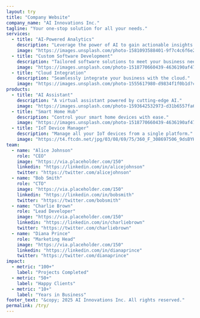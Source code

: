 ```yaml
---
layout: try
title: "Company Website"
company_name: "AI Innovations Inc."
tagline: "Your one-stop solution for all your needs."
services:
  - title: "AI-Powered Analytics"
    description: "Leverage the power of AI to gain actionable insights."
    image: "https://images.unsplash.com/photo-1581093588401-9f7c4c6f6e2b?crop=entropy&cs=tinysrgb&fit=max&fm=jpg&q=80&w=400"
  - title: "Custom Software Development"
    description: "Tailored software solutions to meet your business needs."
    image: "https://images.unsplash.com/photo-1518770660439-4636190af475?crop=entropy&cs=tinysrgb&fit=max&fm=jpg&q=80&w=400"
  - title: "Cloud Integration"
    description: "Seamlessly integrate your business with the cloud."
    image: "https://images.unsplash.com/photo-1555617980-d9834f1f0b1d?crop=entropy&cs=tinysrgb&fit=max&fm=jpg&q=80&w=400"
products:
  - title: "AI Assistant"
    description: "A virtual assistant powered by cutting-edge AI."
    image: "https://images.unsplash.com/photo-1593642532973-d31b6557fa68?crop=entropy&cs=tinysrgb&fit=max&fm=jpg&q=80&w=400"
  - title: "Smart Home Hub"
    description: "Control your smart home devices with ease."
    image: "https://images.unsplash.com/photo-1518770660439-4636190af475?crop=entropy&cs=tinysrgb&fit=max&fm=jpg&q=80&w=400"
  - title: "IoT Device Manager"
    description: "Manage all your IoT devices from a single platform."
    image: "https://t4.ftcdn.net/jpg/03/08/69/75/360_F_308697506_9dsBYHXm9FwuW0qcEqimAEXUvzTwfzwe.jpg"
team:
  - name: "Alice Johnson"
    role: "CEO"
    image: "https://via.placeholder.com/150"
    linkedin: "https://linkedin.com/in/alicejohnson"
    twitter: "https://twitter.com/alicejohnson"
  - name: "Bob Smith"
    role: "CTO"
    image: "https://via.placeholder.com/150"
    linkedin: "https://linkedin.com/in/bobsmith"
    twitter: "https://twitter.com/bobsmith"
  - name: "Charlie Brown"
    role: "Lead Developer"
    image: "https://via.placeholder.com/150"
    linkedin: "https://linkedin.com/in/charliebrown"
    twitter: "https://twitter.com/charliebrown"
  - name: "Diana Prince"
    role: "Marketing Head"
    image: "https://via.placeholder.com/150"
    linkedin: "https://linkedin.com/in/dianaprince"
    twitter: "https://twitter.com/dianaprince"
impact:
  - metric: "100+"
    label: "Projects Completed"
  - metric: "50+"
    label: "Happy Clients"
  - metric: "10+"
    label: "Years in Business"
footer_text: "&copy; 2025 AI Innovations Inc. All rights reserved."
permalink: /try/
---
```

